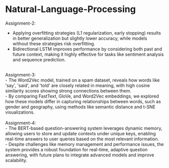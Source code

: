 # Natural-Language-Processing


Assignment-2: <br>
- Applying overfitting strategies (L1 regularization, early stopping) results in better generalization but slightly lower accuracy, while models without these strategies risk overfitting. <br>
- Bidirectional LSTM improves performance by considering both past and future context, making it highly effective for tasks like sentiment analysis and sequence prediction. <br>
<br>
Assignment-3: <br>
- The Word2Vec model, trained on a spam dataset, reveals how words like 'say', 'said', and 'told' are closely related in meaning, with high cosine similarity scores showing strong connections between them. <br>
- By comparing FastText, GloVe, and Word2Vec embeddings, we explored how these models differ in capturing relationships between words, such as gender and geography, using methods like semantic distance and t-SNE visualizations. <br>
<br>
Assignment-4: <br>
- The BERT-based question-answering system leverages dynamic memory, allowing users to store and update contexts under unique keys, enabling real-time answers to user queries based on the most relevant information. <br>
- Despite challenges like memory management and performance issues, the system provides a robust foundation for real-time, adaptive question answering, with future plans to integrate advanced models and improve scalability.
